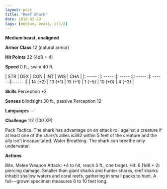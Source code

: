 ```yaml
---
layout: post
title: "Reef Shark"
date: 2016-02-29
tags: [medium, beast, cr1/2]
---
```


**Medium beast, unaligned**

**Armor Class** 12 (natural armor)

**Hit Points** 22 (4d8 + 4)

**Speed** 0 ft., swim 40 ft.

|   STR   |   DEX   |   CON   |   INT   |   WIS   |   CHA   |
|: ----- :|: ----- :|: ----- :|: ----- :|: ----- :|: ----- :|
| 14 (+2) | 13 (+1) | 13 (+1) | 1 (−5) | 10 (+0) | 4 (−3) |

**Skills** Perception +2 

**Senses** blindsight 30 ft., passive Perception 12 

**Languages** — 

**Challenge** 1/2 (100 XP)

Pack Tactics. The shark has advantage on an attack roll against a creature if at least one of the shark’s allies is382 within 5 feet of the creature and the ally isn’t incapacitated. Water Breathing. The shark can breathe only underwater. 

**Actions**

Bite. Melee Weapon Attack: +4 to hit, reach 5 ft., one target. Hit: 6 (1d8 + 2) piercing damage. Smaller than giant sharks and hunter sharks, reef sharks inhabit shallow waters and coral reefs, gathering in small packs to hunt. A full-­‐‑grown specimen measures 6 to 10 feet long.